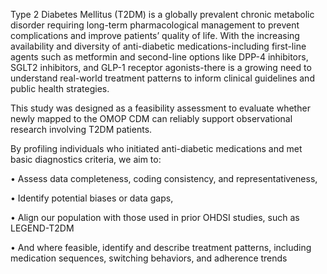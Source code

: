 Type 2 Diabetes Mellitus (T2DM) is a globally prevalent chronic metabolic disorder requiring long-term pharmacological management to prevent complications and improve patients’ quality of life. With the increasing availability and diversity of anti-diabetic medications-including first-line agents such as metformin and second-line options like DPP-4 inhibitors, SGLT2 inhibitors, and GLP-1 receptor agonists-there is a growing need to understand real-world treatment patterns to inform clinical guidelines and public health strategies.

This study was designed as a feasibility assessment to evaluate whether newly mapped to the OMOP CDM can reliably support observational research involving T2DM patients. 

By profiling individuals who initiated anti-diabetic medications and met basic diagnostics criteria, we aim to:

•	Assess data completeness, coding consistency, and representativeness,

•	Identify potential biases or data gaps,

•	Align our population with those used in prior OHDSI studies, such as LEGEND-T2DM

•	And where feasible, identify and describe treatment patterns, including medication sequences, switching behaviors, and adherence trends
